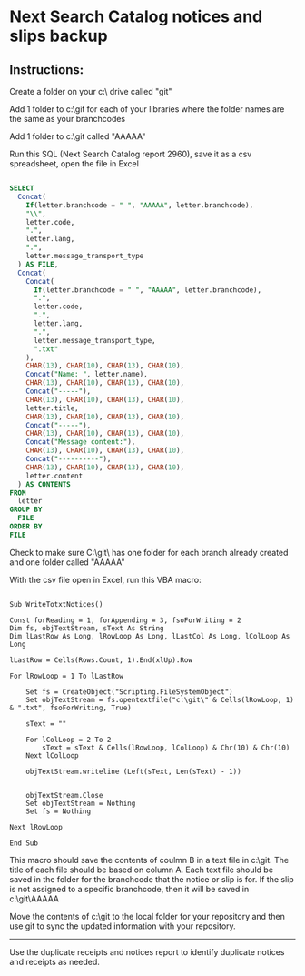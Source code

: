 # Next Search Catalog notices and slips backup

## Instructions:

Create a folder on your c:\ drive called "git"

Add 1 folder to c:\git for each of your libraries where the folder names are the same as your branchcodes

Add 1 folder to c:\git called "AAAAA"

Run this SQL (Next Search Catalog report 2960), save it as a csv spreadsheet, open the file in Excel

```sql

SELECT
  Concat(
    If(letter.branchcode = " ", "AAAAA", letter.branchcode),
    "\\",
    letter.code,
    ".",
    letter.lang,
    ".",
    letter.message_transport_type
  ) AS FILE,
  Concat(
    Concat(
      If(letter.branchcode = " ", "AAAAA", letter.branchcode),
      ".",
      letter.code,
      ".",
      letter.lang,
      ".",
      letter.message_transport_type,
      ".txt"
    ),
    CHAR(13), CHAR(10), CHAR(13), CHAR(10),
    Concat("Name: ", letter.name),
    CHAR(13), CHAR(10), CHAR(13), CHAR(10),
    Concat("-----"),
    CHAR(13), CHAR(10), CHAR(13), CHAR(10),
    letter.title,
    CHAR(13), CHAR(10), CHAR(13), CHAR(10),
    Concat("-----"),
    CHAR(13), CHAR(10), CHAR(13), CHAR(10),
    Concat("Message content:"),
    CHAR(13), CHAR(10), CHAR(13), CHAR(10),
    Concat("----------"),
    CHAR(13), CHAR(10), CHAR(13), CHAR(10),
    letter.content
  ) AS CONTENTS
FROM
  letter
GROUP BY
  FILE
ORDER BY
FILE

```

Check to make sure C:\git\ has one folder for each branch already created and one folder called "AAAAA"

With the csv file open in Excel, run this VBA macro:

```vba

Sub WriteTotxtNotices()

Const forReading = 1, forAppending = 3, fsoForWriting = 2
Dim fs, objTextStream, sText As String
Dim lLastRow As Long, lRowLoop As Long, lLastCol As Long, lColLoop As Long

lLastRow = Cells(Rows.Count, 1).End(xlUp).Row

For lRowLoop = 1 To lLastRow

    Set fs = CreateObject("Scripting.FileSystemObject")
    Set objTextStream = fs.opentextfile("c:\git\" & Cells(lRowLoop, 1) & ".txt", fsoForWriting, True)

    sText = ""

    For lColLoop = 2 To 2
        sText = sText & Cells(lRowLoop, lColLoop) & Chr(10) & Chr(10)
    Next lColLoop

    objTextStream.writeline (Left(sText, Len(sText) - 1))


    objTextStream.Close
    Set objTextStream = Nothing
    Set fs = Nothing

Next lRowLoop

End Sub

```

This macro should save the contents of coulmn B in a text file in c:\git.  The title of each file should be based on column A.  Each text file should be saved in the folder for the branchcode that the notice or slip is for.  If the slip is not assigned to a specific branchcode, then it will be saved in c:\git\AAAAA

Move the contents of c:\git to the local folder for your repository and then use git to sync the updated information with your repository.

-----

Use the duplicate receipts and notices report to identify duplicate notices and receipts as needed.
